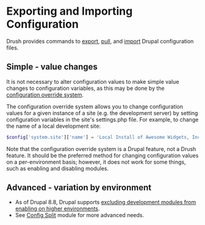 # Exporting and Importing Configuration

Drush provides commands to [export](commands/10.x/config_export.md), [pull](commands/10.x/config_pull.md), and [import](commands/10.x/config_import.md) Drupal configuration files.

## Simple - value changes

It is not necessary to alter configuration values to 
make simple value changes to configuration variables, as this may be
done by the [configuration override system](https://www.drupal.org/node/1928898).

The configuration override system allows you to change configuration
values for a given instance of a site (e.g. the development server) by
setting configuration variables in the site's settings.php file.
For example, to change the name of a local development site:
```php
$config['system.site']['name'] = 'Local Install of Awesome Widgets, Inc.';
```
Note that the configuration override system is a Drupal feature, not
a Drush feature. It should be the preferred method for changing
configuration values on a per-environment basis; however, it does not
work for some things, such as enabling and disabling modules.

## Advanced - variation by environment

- As of Drupal 8.8, Drupal supports [excluding development modules from enabling on higher environments](https://www.drupal.org/node/3079028).
- See [Config Split](https://www.drupal.org/project/config_split) module for 
more advanced needs.
